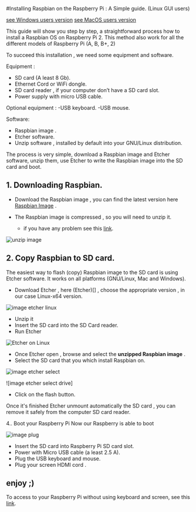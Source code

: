 #Installing Raspbian on the Raspberry Pi : A Simple guide. (Linux GUI users)

[see Windows users version]()
[see MacOS users version]()

This guide will show you step by step, a straightforward process how to install a Raspbian OS  on
Raspberry Pi 2. This method also work for all the different models of Raspberry Pi (A, B, B+, 2)


To succeed this installation , we need some equipment and software.

Equipment :

 - SD card (A least 8 Gb).
 - Ethernet Cord or WiFi dongle.
 - SD card reader , if your computer don’t have a SD card slot.
 - Power supply with micro USB cable.

Optional equipment :
 -USB keyboard.
 -USB mouse.

Software:
 - Raspbian image .
 - Etcher software.
 - Unzip software , installed by default into your GNU/Linux distribution.

The process is very simple, download a Raspbian image and Etcher software, unzip them,
use Etcher to write the Raspbian image into the SD card  and boot.


## 1. Downloading Raspbian.

  - Download the Raspbian image ,  you can find the latest version here [Raspbian Image](https://www.raspberrypi.org/downloads/raspbian/) .

  - The Raspbian image is compressed , so you will need to unzip it.
    * if you have any problem see this [link]().

![unzip image](iot.apps/doc/img/)

## 2. Copy Raspbian  to SD card.

The easiest way to flash (copy) Raspbian image to the SD card is using  Etcher software. It works on
all platforms (GNU/Linux, Mac and Windows).

  - Download Etcher , here (Etcher)[] , choose the appropriate  version , in our case Linux-x64 version.

![image etcher linux]()

  - Unzip it
  - Insert the SD card into the SD Card reader.
  - Run Etcher

![Etcher on Linux]()

  - Once Etcher open , browse and select the **unzipped Raspbian image** .
  - Select the SD card that you which install Raspbian on.

![image etcher select]()

![image etcher select drive]

  - Click on the flash button.

Once it's finished  Etcher unmount automatically the SD card   , you can  remove it safely  from the computer
SD card reader.

4.. Boot your Raspberry Pi
Now our Raspberry is able to boot

![image plug ]()

- Insert the SD card into Raspberry Pi SD card slot.
- Power with Micro USB cable (a least 2.5 A).
- Plug the USB keyboard and mouse.
- Plug your screen  HDMI cord .

 enjoy  ;)
---

To access to your Raspberry Pi without using keyboard and screen, see this [link]().
